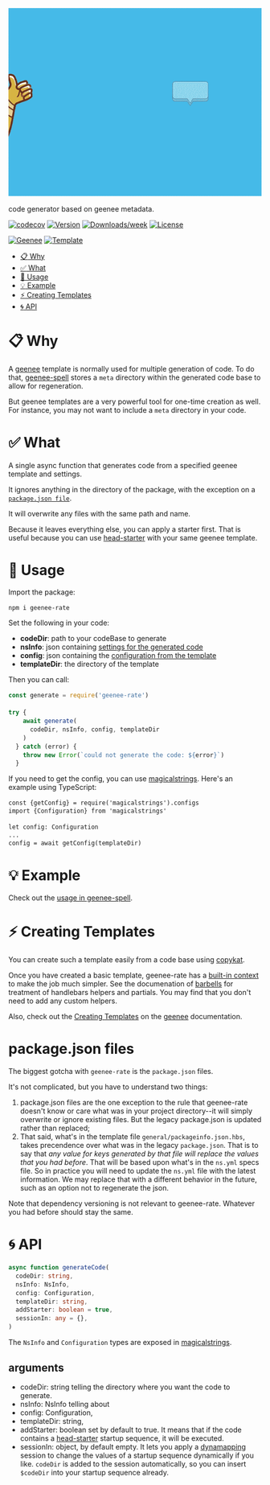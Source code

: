 
[//]: # ( ns__file unit: standard, comp: README.md )

[//]: # ( ns__custom_start beginning )
![geenee-rate](src/custom/images/geenee-rate.gif)

[//]: # ( ns__custom_end beginning )

[//]: # ( ns__start_section intro )

[//]: # ( ns__custom_start description )

code generator based on geenee metadata.

[//]: # ( ns__custom_end description )

[//]: # ( ns__custom_start afterDescription )

[//]: # ( ns__custom_end afterDescription )

[//]: # ( ns__custom_start badges )

[//]: # ( ns__start_section usageSection )

[![codecov](https://codecov.io/gh/YizYah/geenee-rate/branch/main/graph/badge.svg?token=019QO4XK1Z)](https://codecov.io/gh/YizYah/geenee-rate)
[![Version](https://img.shields.io/npm/v/geenee-rate.svg)](https://npmjs.org/package/geenee-rate)
[![Downloads/week](https://img.shields.io/npm/dw/geenee-rate.svg)](https://npmjs.org/package/geenee-rate)
[![License](https://img.shields.io/npm/l/geenee-rate.svg)](https://github.com/YizYah/geenee-rate/blob/master/package.json)

[![Geenee](https://img.shields.io/badge/maintained%20by-geenee-brightgreen)](https://npmjs.org/package/geenee)
[![Template](https://img.shields.io/badge/template-ts--packrat-blue)](https://npmjs.org/package/ts-packrat)

<!-- toc -->

* [:clipboard: Why](#why)
* [:white_check_mark: What](#what)
* [:wrench: Usage](#usage)
* [:bulb: Example](#example)
* [:zap: Creating Templates](#creating-templates)
* [:cyclone: API](#api)
  <!-- tocstop -->

# :clipboard: Why
A [geenee](https://www.npmjs.com/package/geenee) template is normally used for multiple generation of code. To do that, [geenee-spell](https://www.npmjs.com/package/geenee-spell) stores a `meta` directory within the generated code base to allow for regeneration.

But geenee templates are a very powerful tool for one-time creation as well.  For instance, you may not want to include a `meta` directory in your code.

# :white_check_mark: What
A single async function that generates code from a specified geenee template and settings.

It ignores anything in the directory of the package, with the exception on a [`package.json file`](#packagejson-files).

It will overwrite any files with the same path and name.

Because it leaves everything else, you can apply a starter first.  That is useful because you can use [head-starter](https://www.npmjs.com/package/head-starter) with your same geenee template.

# :wrench: Usage
Import the package:
```console
npm i geenee-rate
```

Set the following in your code:
* __codeDir__: path to your codeBase to generate
* __nsInfo__: json containing [settings for the generated code](https://geenee.nostack.net/NS-Files)
* __config__: json containing the [configuration from the template](https://geenee.nostack.net/NS-Files)
* __templateDir__: the directory of the template

Then you can call:

```typescript
const generate = require('geenee-rate')

try {
    await generate(
      codeDir, nsInfo, config, templateDir
    )
  } catch (error) {
    throw new Error(`could not generate the code: ${error}`)
  }
```

If you need to get the config, you can use [magicalstrings](https://www.npmjs.com/package/magicalstrings#config-files).  Here's an example using TypeScript:
```
const {getConfig} = require('magicalstrings').configs
import {Configuration} from 'magicalstrings'

let config: Configuration
...
config = await getConfig(templateDir)

```

# :bulb: Example
Check out the [usage in geenee-spell](https://github.com/YizYah/geenee-spell/blob/main/src/custom/regenerateCode.ts).

# :zap: Creating Templates
You can create such a template easily from a code base using [copykat](https://www.npmjs.com/package/copykat).

Once you have created a basic template, geenee-rate has a [built-in context](https://github.com/YizYah/geenee-rate/wiki/Context-in-Geenee-Rate) to make the job much simpler. See the documenation of [barbells](https://www.npmjs.com/package/barbells) for treatment of handlebars helpers and partials.  You may find that you don't need to add any custom helpers.


Also, check out the [Creating Templates](https://geenee.nostack.net/Creating-Templates) on the
[geenee](https://www.npmjs.com/package/geenee) documentation.

# package.json files
The biggest gotcha with `geenee-rate` is the `package.json` files.

It's not complicated, but you have to understand two things:

1. package.json files are the one exception to the rule that geenee-rate doesn't know or care what was in your project directory--it will simply overwrite or ignore existing files.  But the legacy package.json is updated rather than replaced;
2. That said, what's in the template file `general/packageinfo.json.hbs`, takes precendence over what was in the legacy `package.json`.  That is to say that *any value for keys generated by that file will replace the values that you had before*. That will be based upon what's in the `ns.yml` specs file.  So in practice you will need to update the `ns.yml` file with the latest information.  We may replace that with a different behavior in the future, such as an option not to regenerate the json.

Note that dependency versioning is not relevant to geenee-rate.  Whatever you had before should stay the same.

[//]: # ( ns__custom_end badges )

[//]: # ( ns__end_section intro )


[//]: # ( ns__start_section api )


[//]: # ( ns__custom_start APIIntro )
# :cyclone: API
```typescript
async function generateCode(
  codeDir: string,
  nsInfo: NsInfo,
  config: Configuration,
  templateDir: string,
  addStarter: boolean = true,
  sessionIn: any = {},
)
```
The `NsInfo` and `Configuration` types are exposed in [magicalstrings](https://www.npmjs.com/package/magicalstrings).

## arguments
* codeDir: string telling the directory where you want the code to generate.
* nsInfo: NsInfo telling about
* config: Configuration,
* templateDir: string,
* addStarter: boolean set by default to true.  It means that if the code contains a [head-starter](https://www.npmjs.com/package/head-starter) startup sequence, it will be executed.
* sessionIn: object, by default empty.  It lets you apply a [dynamapping](https://www.npmjs.com/package/dynamapping) session to change the values of a startup sequence dynamically if you like.  `codeDir` is added to the session automatically, so you can insert `$codeDir` into your startup sequence already.


[//]: # ( ns__custom_end APIIntro )


[//]: # ( ns__custom_start constantsIntro )

[//]: # ( ns__custom_end constantsIntro )



[//]: # ( ns__start_section types )


[//]: # ( ns__end_section types )


[//]: # ( ns__end_section api )

